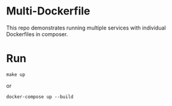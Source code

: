 # Multi-Dockerfile
This repo demonstrates running multiple services with individual Dockerfiles in composer.

# Run
```
make up
``` 
or 
```
docker-compose up --build
```
